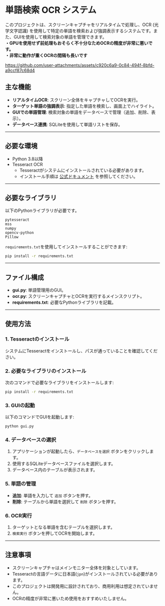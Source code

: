 # 単語検索 OCR システム

このプロジェクトは、スクリーンキャプチャをリアルタイムで処理し、OCR (光学文字認識) を使用して特定の単語を検索および強調表示するシステムです。また、GUIを使用して検索対象の単語を管理できます。  
**・GPUを使用せず前処理もおそらく不十分なためOCRの精度が非常に悪いです。**  
**・非常に動作が重くOCRの間隔も長いです**　　


https://github.com/user-attachments/assets/c920c6a9-0c84-494f-8bfd-a9ccf87c68d4


## 主な機能

- **リアルタイムOCR**: スクリーン全体をキャプチャしてOCRを実行。
- **ターゲット単語の強調表示**: 指定した単語を検索し、画面上でハイライト。
- **GUIでの単語管理**: 検索対象の単語をデータベースで管理（追加、削除、表示）。
- **データベース連携**: SQLiteを使用して単語リストを保存。

---

## 必要な環境

- Python 3.8以降
- Tesseract OCR
  - Tesseractがシステムにインストールされている必要があります。
  - インストール手順は [公式ドキュメント](https://github.com/tesseract-ocr/tesseract) を参照してください。

---

## 必要なライブラリ

以下のPythonライブラリが必要です。

```
pytesseract
mss
numpy
opencv-python
Pillow
```

`requirements.txt`を使用してインストールすることができます:

```bash
pip install -r requirements.txt
```

---

## ファイル構成

- **gui.py**: 単語管理用のGUI。
- **ocr.py**: スクリーンキャプチャとOCRを実行するメインスクリプト。
- **requirements.txt**: 必要なPythonライブラリを記載。

---

## 使用方法

### 1. Tesseractのインストール

システムにTesseractをインストールし、パスが通っていることを確認してください。

### 2. 必要なライブラリのインストール

次のコマンドで必要なライブラリをインストールします:

```bash
pip install -r requirements.txt
```

### 3. GUIの起動

以下のコマンドでGUIを起動します:

```bash
python gui.py
```

### 4. データベースの選択

1. アプリケーションが起動したら、`データベースを選択` ボタンをクリックします。
2. 使用するSQLiteデータベースファイルを選択します。
3. データベース内のテーブルが表示されます。

### 5. 単語の管理

- **追加**: 単語を入力して `追加` ボタンを押す。
- **削除**: テーブルから単語を選択して `削除` ボタンを押す。

### 6. OCR実行

1. ターゲットとなる単語を含むテーブルを選択します。
2. `検索実行` ボタンを押してOCRを開始します。

---

## 注意事項

- スクリーンキャプチャはメインモニター全体を対象としています。
- Tesseractの言語データに日本語(`jpn`)がインストールされている必要があります。
- このプロジェクトは開発用に設計されており、商用利用は想定されていません。
- OCRの精度が非常に悪いため使用をおすすめいたしません。


